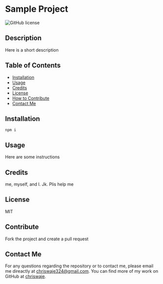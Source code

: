 # Sample Project

 ![GitHub license](https://img.shields.io/badge/license-MIT-blue.svg)

## Description

Here is a short description

## Table of Contents

- [Installation](#installation)
- [Usage](#usage)
- [Credits](#credits)
- [License](#license)
- [How to Contribute](#contribute)
- [Contact Me](#contact-me)

## Installation

````
npm i
````

## Usage

Here are some instructions

## Credits

me, myself, and I. Jk. Plis help me


## License
 MIT

## Contribute

Fork the project and create a pull request

## Contact Me

For any questions regarding the repository or to contact me, please email me direactly at [chriswaje324@gmail.com](mailto:chriswaje324@gmail.com). You can find more of my work on GitHub at [chriswaje](https://github.com/chriswaje).
        